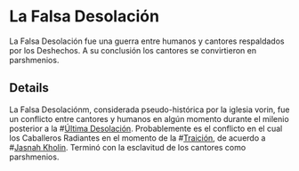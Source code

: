 # La Falsa Desolación
La Falsa Desolación fue una guerra entre humanos y cantores respaldados por los Deshechos. A su conclusión los cantores se convirtieron en parshmenios. 

## Details
La Falsa Desolaciónm, considerada pseudo-histórica por la iglesia vorin, fue un conflicto entre cantores y humanos en algún momento durante el milenio posterior a la #[Última Desolación](events/the-last-desolation). Probablemente es el conflicto en el cual los Caballeros Radiantes en el momento de la #[Traición](events/the-recreance), de acuerdo a #[Jasnah Kholin](characters/jasnah). Terminó con la esclavitud de los cantores como parshmenios.  
